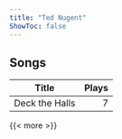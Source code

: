 ```yaml
---
title: "Ted Nugent"
ShowToc: false
---
```


## Songs
Title | Plays 
----- | -----: 
Deck the Halls | 7

{{< more >}}